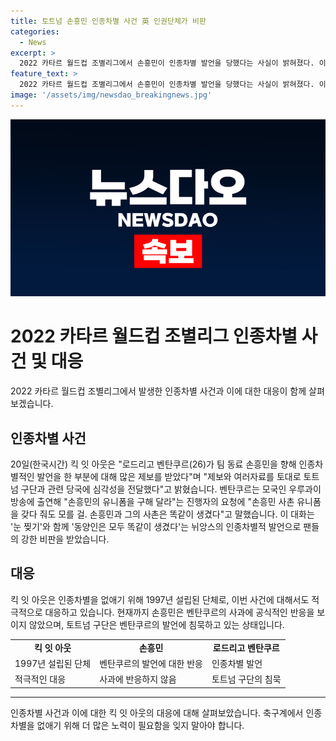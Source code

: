 ```yaml
---
title: 토트넘 손흥민 인종차별 사건 英 인권단체가 비판
categories:
  - News
excerpt: >
  2022 카타르 월드컵 조별리그에서 손흥민이 인종차별 발언을 당했다는 사실이 밝혀졌다. 이에 영국의 인권단체 킥 잇 아웃이 적극적으로 대응하고, 토트넘 구단과 관련 당국에 인종차별 문제의 심각성을 전달했다. 벤탄쿠르의 발언은 축구팬들과 킥 잇 아웃에서 강하게 비판을 받고 있으며, 현재 손흥민과 토트넘 구단은 이에 대한 공식적인 반응을 보여주지 않고 있다. 킥 잇 아웃은 인종차별을 없애기 위해 노력하는 단체로, 손흥민에 대한 지지를 보여왔다.
feature_text: >
  2022 카타르 월드컵 조별리그에서 손흥민이 인종차별 발언을 당했다는 사실이 밝혀졌다. 이에 영국의 인권단체 킥 잇 아웃이 적극적으로 대응하고, 토트넘 구단과 관련 당국에 인종차별 문제의 심각성을 전달했다. 벤탄쿠르의 발언은 축구팬들과 킥 잇 아웃에서 강하게 비판을 받고 있으며, 현재 손흥민과 토트넘 구단은 이에 대한 공식적인 반응을 보여주지 않고 있다. 킥 잇 아웃은 인종차별을 없애기 위해 노력하는 단체로, 손흥민에 대한 지지를 보여왔다.
image: '/assets/img/newsdao_breakingnews.jpg'
---
```


<p><img src="/assets/img/newsdao_breakingnews.jpg" alt="firstkoreanews 속보" /></p>

<h1 data-ke-size="size26">2022 카타르 월드컵 조별리그 인종차별 사건 및 대응</h1>

<p data-ke-size="size16">2022 카타르 월드컵 조별리그에서 발생한 인종차별 사건과 이에 대한 대응이 함께 살펴보겠습니다.</p>

<h2 data-ke-size="size26">인종차별 사건</h2>

<p data-ke-size="size16">20일(한국시간) 킥 잇 아웃은 "로드리고 벤탄쿠르(26)가 팀 동료 손흥민을 향해 인종차별적인 발언을 한 부분에 대해 많은 제보를 받았다"며 "제보와 여러자료를 토대로 토트넘 구단과 관련 당국에 심각성을 전달했다"고 밝혔습니다. 벤탄쿠르는 모국인 우루과이 방송에 출연해 "손흥민의 유니폼을 구해 달라"는 진행자의 요청에 "손흥민 사촌 유니폼을 갖다 줘도 모를 걸. 손흥민과 그의 사촌은 똑같이 생겼다"고 말했습니다. 이 대화는 '눈 찢기'와 함께 '동양인은 모두 똑같이 생겼다'는 뉘앙스의 인종차별적 발언으로 팬들의 강한 비판을 받았습니다.</p>

<h2 data-ke-size="size26">대응</h2>

<p data-ke-size="size16">킥 잇 아웃은 인종차별을 없애기 위해 1997년 설립된 단체로, 이번 사건에 대해서도 적극적으로 대응하고 있습니다. 현재까지 손흥민은 벤탄쿠르의 사과에 공식적인 반응을 보이지 않았으며, 토트넘 구단은 벤탄쿠르의 발언에 침묵하고 있는 상태입니다.</p>

<table>
    <tr>
        <td style="text-align: center; height: 17px;"><b>킥 잇 아웃</b></td>
        <td style="text-align: center; height: 17px;"><b>손흥민</b></td>
        <td style="text-align: center; height: 17px;"><b>로드리고 벤탄쿠르</b></td>
    </tr>
    <tr>
        <td>1997년 설립된 단체</td>
        <td>벤탄쿠르의 발언에 대한 반응</td>
        <td>인종차별 발언</td>
    </tr>
    <tr>
        <td>적극적인 대응</td>
        <td>사과에 반응하지 않음</td>
        <td>토트넘 구단의 침묵</td>
    </tr>
</table>

<hr>

<p data-ke-size="size16">인종차별 사건과 이에 대한 킥 잇 아웃의 대응에 대해 살펴보았습니다. 축구계에서 인종차별을 없애기 위해 더 많은 노력이 필요함을 잊지 말아야 합니다.</p>

